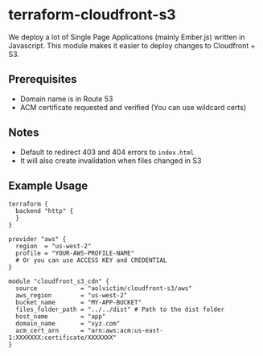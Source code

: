 # terraform-cloudfront-s3

We deploy a lot of Single Page Applications (mainly Ember.js) written in Javascript. This module makes it easier to deploy changes to Cloudfront + S3.

## Prerequisites
- Domain name is in Route 53
- ACM certificate requested and verified (You can use wildcard certs)

## Notes
- Default to redirect 403 and 404 errors to `index.html`
- It will also create invalidation when files changed in S3

## Example Usage
```hcl
terraform {
  backend "http" {
  }
}

provider "aws" {
  region  = "us-west-2"
  profile = "YOUR-AWS-PROFILE-NAME"
  # Or you can use ACCESS KEY and CREDENTIAL
}

module "cloudfront_s3_cdn" {
  source            = "aolvictim/cloudfront-s3/aws" 
  aws_region        = "us-west-2"
  bucket_name       = "MY-APP-BUCKET"
  files_folder_path = "../../dist" # Path to the dist folder
  host_name         = "app" 
  domain_name       = "xyz.com"
  acm_cert_arn      = "arn:aws:acm:us-east-1:XXXXXXX:certificate/XXXXXXX"
}

```